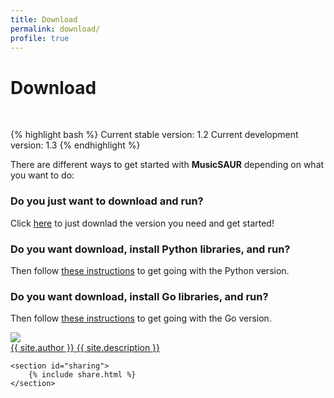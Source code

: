 ```yaml
---
title: Download
permalink: download/
profile: true
---
```


<h1>Download</h1><br>

{% highlight bash %}
Current stable version: 1.2
Current development version: 1.3
{% endhighlight %}

There are different ways to get started with **MusicSAUR** depending on what you want to do:

### Do you just want to download and run?

Click [here](/download-binary/) to just downlad the version you need and get started!

### Do you want download, install Python libraries, and run?

Then follow [these instructions](/python/) to get going with the Python version.

### Do you want download, install Go libraries, and run?

Then follow [these instructions](/golang/) to get going with the Go version.



<footer id="post-meta" class="clearfix">
    <a href="http://twitter.com/{{ site.authorTwitter }}">
        <img class="avatar" src="{{ site.baseurl }}assets/images/avatar.png">
        <div>
            <span class="dark">{{ site.author }}</span>
            <span>{{ site.description }}</span>
        </div>
    </a>

    <section id="sharing">
        {% include share.html %}
    </section>

</footer>

